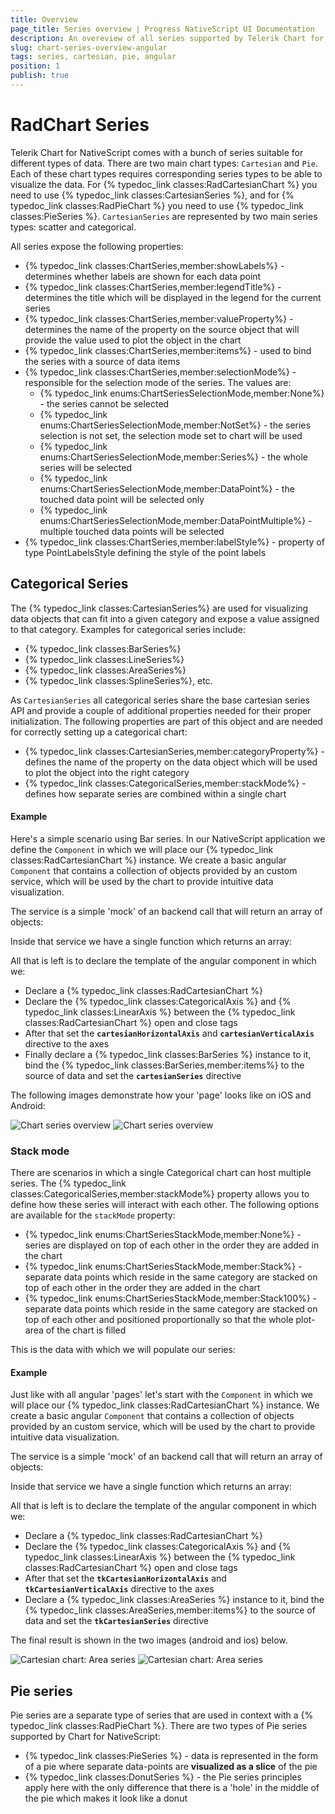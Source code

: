 ```yaml
---
title: Overview
page_title: Series overview | Progress NativeScript UI Documentation
description: An overeview of all series supported by Telerik Chart for NativeScript
slug: chart-series-overview-angular
tags: series, cartesian, pie, angular
position: 1
publish: true
---
```

# RadChart Series
Telerik Chart for NativeScript comes with a bunch of series suitable for different types of data. There are two main chart types: `Cartesian` and `Pie`. Each of these chart types requires corresponding series types to be able to visualize the data. For {% typedoc_link classes:RadCartesianChart %} you need to use {% typedoc_link classes:CartesianSeries %}, and for {% typedoc_link classes:RadPieChart %} you need to use {% typedoc_link classes:PieSeries %}. `CartesianSeries` are represented by two main series types: scatter and categorical.

All series expose the following properties:

- {% typedoc_link classes:ChartSeries,member:showLabels%} - determines whether labels are shown for each data point
- {% typedoc_link classes:ChartSeries,member:legendTitle%} - determines the title which will be displayed in the legend for the current series
- {% typedoc_link classes:ChartSeries,member:valueProperty%} - determines the name of the property on the source object that will provide the value used to plot the object in the chart
- {% typedoc_link classes:ChartSeries,member:items%} - used to bind the series with a source of data items
- {% typedoc_link classes:ChartSeries,member:selectionMode%} - responsible for the selection mode of the series.
The values are:
    - {% typedoc_link enums:ChartSeriesSelectionMode,member:None%} - the series cannot be selected
    - {% typedoc_link enums:ChartSeriesSelectionMode,member:NotSet%} - the series selection is not set, the selection mode set to chart will be used
    - {% typedoc_link enums:ChartSeriesSelectionMode,member:Series%} - the whole series will be selected
    - {% typedoc_link enums:ChartSeriesSelectionMode,member:DataPoint%} - the touched data point will be selected only
    - {% typedoc_link enums:ChartSeriesSelectionMode,member:DataPointMultiple%} - multiple touched data points will be selected
- {% typedoc_link classes:ChartSeries,member:labelStyle%} - property of type PointLabelsStyle defining the style of the point labels

## Categorical Series
The {% typedoc_link classes:CartesianSeries%} are used for visualizing data objects that can fit into a given category and expose a value assigned to that category. Examples for categorical series include:

- {% typedoc_link classes:BarSeries%}
- {% typedoc_link classes:LineSeries%}
- {% typedoc_link classes:AreaSeries%}
- {% typedoc_link classes:SplineSeries%}, etc.

As `CartesianSeries` all categorical series share the base cartesian series API and provide a couple of additional properties needed for their proper initialization. The following properties are part of this object and are needed for correctly setting up a categorical chart:

- {% typedoc_link classes:CartesianSeries,member:categoryProperty%} - defines the name of the property on the data object which will be used to plot the object into the right category
- {% typedoc_link classes:CategoricalSeries,member:stackMode%} - defines how separate series are combined within a single chart

#### Example

Here's a simple scenario using Bar series. In our NativeScript application we define the `Component` in which we will place our {% typedoc_link classes:RadCartesianChart %} instance. We create a basic angular `Component` that contains a collection of objects provided by an custom service, which will be used by the chart to provide intuitive data visualization.

The service is a simple 'mock' of an backend call that will return an array of objects:

<snippet id='chart-angular-data-service'/>

Inside that service we have a single function which returns an array:

<snippet id='chart-angular-categorical-source'/>

<snippet id='chart-angular-country'/>

All that is left is to declare the template of the angular component in which we:

- Declare a {% typedoc_link classes:RadCartesianChart %}
- Declare the {% typedoc_link classes:CategoricalAxis %} and {% typedoc_link classes:LinearAxis %} between the {% typedoc_link classes:RadCartesianChart %} open and close tags
- After that set the **`cartesianHorizontalAxis`** and **`cartesianVerticalAxis`** directive to the axes
- Finally declare a {% typedoc_link classes:BarSeries %} instance to it, bind the {% typedoc_link classes:BarSeries,member:items%} to the source of data and set the **`cartesianSeries`** directive

<snippet id='chart-angular-bar-series-component'/>
<snippet id='chart-angular-bar-series'/>

The following images demonstrate how your 'page' looks like on iOS and Android:

![Chart series overview](../../../img/ns_ui/bar_series_android.png "Bar series on Android.") ![Chart series overview](../../../img/ns_ui/bar_series_ios.png "Bar series on iOS.")

### Stack mode
There are scenarios in which a single Categorical chart can host multiple series. The {% typedoc_link classes:CategoricalSeries,member:stackMode%} property allows you to define how these series will interact with each other. The following options are available for the `stackMode` property:

- {% typedoc_link enums:ChartSeriesStackMode,member:None%} - series are displayed on top of each other in the order they are added in the chart
- {% typedoc_link enums:ChartSeriesStackMode,member:Stack%} - separate data points which reside in the same category are stacked on top of each other in the order they are added in the chart
- {% typedoc_link enums:ChartSeriesStackMode,member:Stack100%} - separate data points which reside in the same category are stacked on top of each other and positioned proportionally so that the whole plot-area of the chart is filled

This is the data with which we will populate our series:

#### Example
Just like with all angular 'pages' let's start with the `Component` in which we will place our {% typedoc_link classes:RadCartesianChart %} instance. We create a basic angular `Component` that contains a collection of objects provided by an custom service, which will be used by the chart to provide intuitive data visualization.

The service is a simple 'mock' of an backend call that will return an array of objects:

<snippet id='chart-angular-data-service'/>

Inside that service we have a single function which returns an array:

<snippet id='chart-angular-categorical-source'/>

<snippet id='chart-angular-country'/>

All that is left is to declare the template of the angular component in which we:

- Declare a {% typedoc_link classes:RadCartesianChart %}
- Declare the {% typedoc_link classes:CategoricalAxis %} and {% typedoc_link classes:LinearAxis %} between the {% typedoc_link classes:RadCartesianChart %} open and close tags
- After that set the **`tkCartesianHorizontalAxis`** and **`tkCartesianVerticalAxis`** directive to the axes
- Declare a {% typedoc_link classes:AreaSeries %} instance to it, bind the {% typedoc_link classes:AreaSeries,member:items%} to the source of data and set the **`tkCartesianSeries`** directive

<snippet id='chart-angular-area-series-component'/>
<snippet id='chart-angular-area-series'/>

The final result is shown in the two images (android and ios) below.

![Cartesian chart: Area series](../../../img/ns_ui/area_series_android.png "Area series on Android.") ![Cartesian chart: Area series](../../../img/ns_ui/area_series_ios.png "Area series on iOS.")

## Pie series
Pie series are a separate type of series that are used in context with a {% typedoc_link classes:RadPieChart %}. There are two types of Pie series supported by Chart for NativeScript:

- {% typedoc_link classes:PieSeries %} - data is represented in the form of a pie where separate data-points are **visualized as a slice** of the pie
- {% typedoc_link classes:DonutSeries %} - the Pie series principles apply here with the only difference that there is a 'hole' in the middle of the pie which makes it look like a donut
